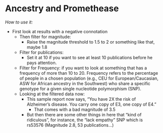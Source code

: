 # Ancestry and Promethease   
*How to use it:*   
 
- First look at results with a negative connotation   
    - Then filter for magnitude:   
        - Raise the magnitude threshold to 1.5 to 2 or something like that, maybe 1.8   
    - Filter for publications:   
        - Set it at 10 if you want to see at least 10 publications before he pays attention.   
    - Filter for Frequency: if you want to look at something that has a frequency of more than 10 to 20. Frequency refers to the percentage of people in a chosen population (e.g., CEU for European/Caucasian, ASW for African ancestry in the Southwest) who share a specific genotype for a given single nucleotide polymorphism (SNP).   
    - Looking at the filtered data now:   
        - This sample report now says, “You have 2X the risk of Alzheimer’s disease. You carry one copy of E3, one copy of E4.”   
            - That comes with a bad magnitude of 3.5   
        - But then there are some other things in here that “kind of ridiculous”, for instance, the “lack empathy” SNP which is rs53576 (Magnitude 2.8, 53 publications...)
